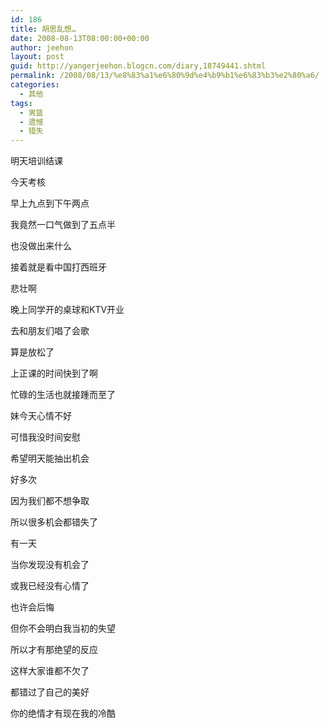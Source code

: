 ```yaml
---
id: 186
title: 胡思乱想…
date: 2008-08-13T08:00:00+00:00
author: jeehon
layout: post
guid: http://yangerjeehon.blogcn.com/diary,18749441.shtml
permalink: /2008/08/13/%e8%83%a1%e6%80%9d%e4%b9%b1%e6%83%b3%e2%80%a6/
categories:
  - 其他
tags:
  - 男篮
  - 遗憾
  - 错失
---
```

明天培训结课
  
今天考核
  
早上九点到下午两点
  
我竟然一口气做到了五点半
  
也没做出来什么
  
接着就是看中国打西班牙
  
悲壮啊
  
晚上同学开的桌球和KTV开业
  
去和朋友们唱了会歌
  
算是放松了
  
上正课的时间快到了啊
  
忙碌的生活也就接踵而至了
  
妹今天心情不好
  
可惜我没时间安慰
  
希望明天能抽出机会

好多次
  
因为我们都不想争取
  
所以很多机会都错失了
  
有一天
  
当你发现没有机会了
  
或我已经没有心情了
  
也许会后悔
  
但你不会明白我当初的失望
  
所以才有那绝望的反应
  
这样大家谁都不欠了
  
都错过了自己的美好
  
你的绝情才有现在我的冷酷